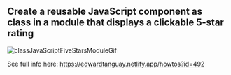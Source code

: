 ## Create a reusable JavaScript component as class in a module that displays a clickable 5-star rating

![classJavaScriptFiveStarsModuleGif](https://user-images.githubusercontent.com/446574/151596262-69a986f2-c6ad-4c49-bb16-03132fd55865.gif)

See full info here: https://edwardtanguay.netlify.app/howtos?id=492
